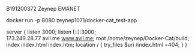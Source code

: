 B191200372 Zeynep EMANET

docker run -p 8080 zeynep1071/docker-cat_test-app

server {
listen 3000;
listen [::]:3000;  
173.249.28.77 avil.me www.avil.me;
root /home/zeynep/Docker-Cat/build;
index index.html index.htm;
location / {
try_files $uri /index.html =404;
}
}
